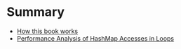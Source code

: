 # Summary

- [How this book works](./intro_file.md)
- [Performance Analysis of HashMap Accesses in Loops](./first_section.md)
